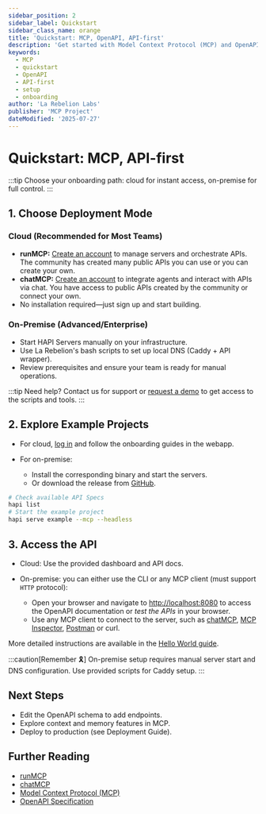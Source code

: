 ```yaml
---
sidebar_position: 2
sidebar_label: Quickstart
sidebar_class_name: orange
title: 'Quickstart: MCP, OpenAPI, API-first'
description: 'Get started with Model Context Protocol (MCP) and OpenAPI: step-by-step guide to your first API-first, context-driven project.'
keywords:
  - MCP
  - quickstart
  - OpenAPI
  - API-first
  - setup
  - onboarding
author: 'La Rebelion Labs'
publisher: 'MCP Project'
dateModified: '2025-07-27'
---
```


# Quickstart: MCP, API-first

:::tip
Choose your onboarding path: cloud for instant access, on-premise for full control.
:::

## 1. Choose Deployment Mode

### Cloud (Recommended for Most Teams)
- **runMCP:** [Create an account](https://run.mcp.com.ai) to manage servers and orchestrate APIs. The community has created many public APIs you can use or you can create your own.
- **chatMCP:** [Create an account](https://chat.mcp.com.ai) to integrate agents and interact with APIs via chat. You have access to public APIs created by the community or connect your own.
- No installation required—just sign up and start building.

### On-Premise (Advanced/Enterprise)
- Start HAPI Servers manually on your infrastructure.
- Use La Rebelion's bash scripts to set up local DNS (Caddy + API wrapper).
- Review prerequisites and ensure your team is ready for manual operations.

:::tip
Need help? Contact us for support or <span class="button">[request a demo](https://go.rebelion.la/demo-request)</span> to get access to the scripts and tools.
:::

## 2. Explore Example Projects

- For cloud, [log in](https://run.mcp.com.ai) and follow the onboarding guides in the webapp.
- For on-premise:
  
  - Install the corresponding binary and start the servers.
  - Or download the release from [GitHub](https://github.com/la-rebelion/hapimcp/releases).

```sh
# Check available API Specs
hapi list
# Start the example project
hapi serve example --mcp --headless
``` 

## 3. Access the API

- Cloud: Use the provided dashboard and API docs.
- On-premise: you can either use the CLI or any MCP client (must support `HTTP` protocol):

  * Open your browser and navigate to [http://localhost:8080](http://localhost:8080) to access the OpenAPI documentation or *test the APIs* in your browser.
  * Use any MCP client to connect to the server, such as [chatMCP](https://chat.mcp.com.ai), [MCP Inspector](https://www.npmjs.com/package/@modelcontextprotocol/inspector), [Postman](https://www.postman.com/downloads/) or curl.

More detailed instructions are available in the [Hello World guide](./getting-started/hello-world.md).

:::caution[Remember 🎗️]
On-premise setup requires manual server start and DNS configuration. Use provided scripts for Caddy setup.
:::

## Next Steps

- Edit the OpenAPI schema to add endpoints.
- Explore context and memory features in MCP.
- Deploy to production (see Deployment Guide).

## Further Reading

- [runMCP](https://run.mcp.com.ai)
- [chatMCP](https://chat.mcp.com.ai)
- [Model Context Protocol (MCP)](https://github.com/la-rebelion)
- [OpenAPI Specification](https://swagger.io/specification/)
